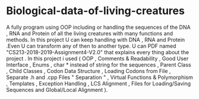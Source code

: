 # Biological-data-of-living-creatures
A fully program using OOP including or handling the sequences of the DNA , RNA and Protein of all the living creatures with many functions
and methods. In this project U can keep handling with DNA , RNA and Protein .Even U can transform any of then to another type. U can PDF
named "CS213-2018-2019-Assignment4-V2.0" that explains every thing about the project . In this project i used ( OOP , Comments &
Readability , Good User Interface , Enums , char * instead of string for the sequences , Parent Class , Child Classes , Codon Data
Structure , Loading Codons from File , Separate .h and .cpp Files " Separation " , Virtual Functions & Polymorphism , Templates ,
Exception Handling , LCS Alignment , Files for Loading/Saving Sequences and Global/Local Alignment ).
